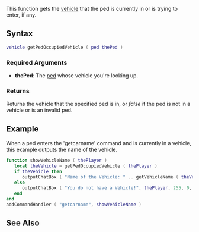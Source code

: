 This function gets the [vehicle](/docs/vehicle.md "wikilink") that the ped is currently in or is trying to enter, if any.

Syntax
------

``` lua
vehicle getPedOccupiedVehicle ( ped thePed )
```

### Required Arguments

-   **thePed**: The [ped](/docs/ped.md "wikilink") whose vehicle you're looking up.

### Returns

Returns the vehicle that the specified ped is in, or *false* if the ped is not in a vehicle or is an invalid ped.

Example
-------

When a ped enters the 'getcarname' command and is currently in a vehicle, this example outputs the name of the vehicle.

``` lua
function showVehicleName ( thePlayer )
   local theVehicle = getPedOccupiedVehicle ( thePlayer )
   if theVehicle then
      outputChatBox ( "Name of the Vehicle: " .. getVehicleName ( theVehicle ), thePlayer )
   else
      outputChatBox ( "You do not have a Vehicle!", thePlayer, 255, 0, 0, true )
   end
end
addCommandHandler ( "getcarname", showVehicleName )
```

See Also
--------
